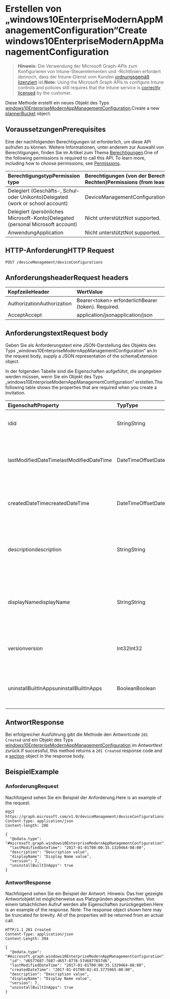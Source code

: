# <a name="create-windows10enterprisemodernappmanagementconfiguration"></a><span data-ttu-id="59086-101">Erstellen von „windows10EnterpriseModernAppManagementConfiguration“</span><span class="sxs-lookup"><span data-stu-id="59086-101">Create windows10EnterpriseModernAppManagementConfiguration</span></span>

> <span data-ttu-id="59086-102">**Hinweis:** Die Verwendung der Microsoft Graph-APIs zum Konfigurieren von Intune-Steuerelementen und -Richtlinien erfordert dennoch, dass der Intune-Dienst vom Kunden [ordnungsgemäß lizenziert](https://go.microsoft.com/fwlink/?linkid=839381) ist.</span><span class="sxs-lookup"><span data-stu-id="59086-102">**Note:** Using the Microsoft Graph APIs to configure Intune controls and policies still requires that the Intune service is [correctly licensed](https://go.microsoft.com/fwlink/?linkid=839381) by the customer.</span></span>

<span data-ttu-id="59086-103">Diese Methode erstellt ein neues Objekt des Typs [windows10EnterpriseModernAppManagementConfiguration](../resources/intune_deviceconfig_windows10enterprisemodernappmanagementconfiguration.md).</span><span class="sxs-lookup"><span data-stu-id="59086-103">Create a new [plannerBucket](../resources/intune_deviceconfig_windows10enterprisemodernappmanagementconfiguration.md) object.</span></span>
## <a name="prerequisites"></a><span data-ttu-id="59086-104">Voraussetzungen</span><span class="sxs-lookup"><span data-stu-id="59086-104">Prerequisites</span></span>
<span data-ttu-id="59086-p101">Eine der nachfolgenden Berechtigungen ist erforderlich, um diese API aufrufen zu können. Weitere Informationen, unter anderem zur Auswahl von Berechtigungen, finden Sie im Artikel zum Thema [Berechtigungen](../../../concepts/permissions_reference.md).</span><span class="sxs-lookup"><span data-stu-id="59086-p101">One of the following permissions is required to call this API. To learn more, including how to choose permissions, see [Permissions](../../../concepts/permissions_reference.md).</span></span>

|<span data-ttu-id="59086-107">Berechtigungstyp</span><span class="sxs-lookup"><span data-stu-id="59086-107">Permission type</span></span>|<span data-ttu-id="59086-108">Berechtigungen (von der Berechtigung mit den meisten Rechten zu der mit den wenigsten Rechten)</span><span class="sxs-lookup"><span data-stu-id="59086-108">Permissions (from least to most privileged)</span></span>|
|:---|:---|
|<span data-ttu-id="59086-109">Delegiert (Geschäfts-, Schul- oder Unikonto)</span><span class="sxs-lookup"><span data-stu-id="59086-109">Delegated (work or school account)</span></span>|<span data-ttu-id="59086-110">DeviceManagementConfiguration.ReadWrite.All</span><span class="sxs-lookup"><span data-stu-id="59086-110">DeviceManagementConfiguration.ReadWrite.All</span></span>|
|<span data-ttu-id="59086-111">Delegiert (persönliches Microsoft-Konto)</span><span class="sxs-lookup"><span data-stu-id="59086-111">Delegated (personal Microsoft account)</span></span>|<span data-ttu-id="59086-112">Nicht unterstützt</span><span class="sxs-lookup"><span data-stu-id="59086-112">Not supported.</span></span>|
|<span data-ttu-id="59086-113">Anwendung</span><span class="sxs-lookup"><span data-stu-id="59086-113">Application</span></span>|<span data-ttu-id="59086-114">Nicht unterstützt</span><span class="sxs-lookup"><span data-stu-id="59086-114">Not supported.</span></span>|

## <a name="http-request"></a><span data-ttu-id="59086-115">HTTP-Anforderung</span><span class="sxs-lookup"><span data-stu-id="59086-115">HTTP Request</span></span>
<!-- {
  "blockType": "ignored"
}
-->
``` http
POST /deviceManagement/deviceConfigurations
```

## <a name="request-headers"></a><span data-ttu-id="59086-116">Anforderungsheader</span><span class="sxs-lookup"><span data-stu-id="59086-116">Request headers</span></span>
|<span data-ttu-id="59086-117">Kopfzeile</span><span class="sxs-lookup"><span data-stu-id="59086-117">Header</span></span>|<span data-ttu-id="59086-118">Wert</span><span class="sxs-lookup"><span data-stu-id="59086-118">Value</span></span>|
|:---|:---|
|<span data-ttu-id="59086-119">Authorization</span><span class="sxs-lookup"><span data-stu-id="59086-119">Authorization</span></span>|<span data-ttu-id="59086-120">Bearer&lt;token&gt; erforderlich</span><span class="sxs-lookup"><span data-stu-id="59086-120">Bearer {token}. Required.</span></span>|
|<span data-ttu-id="59086-121">Accept</span><span class="sxs-lookup"><span data-stu-id="59086-121">Accept</span></span>|<span data-ttu-id="59086-122">application/json</span><span class="sxs-lookup"><span data-stu-id="59086-122">application/json</span></span>|

## <a name="request-body"></a><span data-ttu-id="59086-123">Anforderungstext</span><span class="sxs-lookup"><span data-stu-id="59086-123">Request body</span></span>
<span data-ttu-id="59086-124">Geben Sie als Anforderungstext eine JSON-Darstellung des Objekts des Typs „windows10EnterpriseModernAppManagementConfiguration“ an.</span><span class="sxs-lookup"><span data-stu-id="59086-124">In the request body, supply a JSON representation of the schemaExtension object.</span></span>

<span data-ttu-id="59086-125">In der folgenden Tabelle sind die Eigenschaften aufgeführt, die angegeben werden müssen, wenn Sie ein Objekt des Typs „windows10EnterpriseModernAppManagementConfiguration“ erstellen.</span><span class="sxs-lookup"><span data-stu-id="59086-125">The following table shows the properties that are required when you create a invitation.</span></span>

|<span data-ttu-id="59086-126">Eigenschaft</span><span class="sxs-lookup"><span data-stu-id="59086-126">Property</span></span>|<span data-ttu-id="59086-127">Typ</span><span class="sxs-lookup"><span data-stu-id="59086-127">Type</span></span>|<span data-ttu-id="59086-128">Beschreibung</span><span class="sxs-lookup"><span data-stu-id="59086-128">Description</span></span>|
|:---|:---|:---|
|<span data-ttu-id="59086-129">id</span><span class="sxs-lookup"><span data-stu-id="59086-129">id</span></span>|<span data-ttu-id="59086-130">String</span><span class="sxs-lookup"><span data-stu-id="59086-130">String</span></span>|<span data-ttu-id="59086-131">Schlüssel der Entität.</span><span class="sxs-lookup"><span data-stu-id="59086-131">Key of the setting.</span></span> <span data-ttu-id="59086-132">Geerbt von [deviceConfiguration](../resources/intune_deviceconfig_deviceconfiguration.md).</span><span class="sxs-lookup"><span data-stu-id="59086-132">Inherited from [deviceConfiguration](../resources/intune_deviceconfig_deviceconfiguration.md)</span></span>|
|<span data-ttu-id="59086-133">lastModifiedDateTime</span><span class="sxs-lookup"><span data-stu-id="59086-133">lastModifiedDateTime</span></span>|<span data-ttu-id="59086-134">DateTimeOffset</span><span class="sxs-lookup"><span data-stu-id="59086-134">DateTimeOffset</span></span>|<span data-ttu-id="59086-135">Datum und Uhrzeit der letzten Änderung des Objekts.</span><span class="sxs-lookup"><span data-stu-id="59086-135">Indicates the date the object was last modified.</span></span> <span data-ttu-id="59086-136">Geerbt von [deviceConfiguration](../resources/intune_deviceconfig_deviceconfiguration.md).</span><span class="sxs-lookup"><span data-stu-id="59086-136">Inherited from [deviceConfiguration](../resources/intune_deviceconfig_deviceconfiguration.md)</span></span>|
|<span data-ttu-id="59086-137">createdDateTime</span><span class="sxs-lookup"><span data-stu-id="59086-137">createdDateTime</span></span>|<span data-ttu-id="59086-138">DateTimeOffset</span><span class="sxs-lookup"><span data-stu-id="59086-138">DateTimeOffset</span></span>|<span data-ttu-id="59086-139">Datum und Uhrzeit der Erstellung des Objekts.</span><span class="sxs-lookup"><span data-stu-id="59086-139">DateTime the object was created.</span></span> <span data-ttu-id="59086-140">Geerbt von [deviceConfiguration](../resources/intune_deviceconfig_deviceconfiguration.md).</span><span class="sxs-lookup"><span data-stu-id="59086-140">Inherited from [deviceConfiguration](../resources/intune_deviceconfig_deviceconfiguration.md)</span></span>|
|<span data-ttu-id="59086-141">description</span><span class="sxs-lookup"><span data-stu-id="59086-141">description</span></span>|<span data-ttu-id="59086-142">String</span><span class="sxs-lookup"><span data-stu-id="59086-142">String</span></span>|<span data-ttu-id="59086-143">Beschreibung der Gerätekonfiguration (vom Administrator festgelegt).</span><span class="sxs-lookup"><span data-stu-id="59086-143">Admin provided description of the Device Configuration.</span></span> <span data-ttu-id="59086-144">Geerbt von [deviceConfiguration](../resources/intune_deviceconfig_deviceconfiguration.md).</span><span class="sxs-lookup"><span data-stu-id="59086-144">Inherited from [deviceConfiguration](../resources/intune_deviceconfig_deviceconfiguration.md)</span></span>|
|<span data-ttu-id="59086-145">displayName</span><span class="sxs-lookup"><span data-stu-id="59086-145">displayName</span></span>|<span data-ttu-id="59086-146">String</span><span class="sxs-lookup"><span data-stu-id="59086-146">String</span></span>|<span data-ttu-id="59086-147">Name der Gerätekonfiguration (vom Administrator festgelegt).</span><span class="sxs-lookup"><span data-stu-id="59086-147">Admin provided name of the device configuration.</span></span> <span data-ttu-id="59086-148">Geerbt von [deviceConfiguration](../resources/intune_deviceconfig_deviceconfiguration.md).</span><span class="sxs-lookup"><span data-stu-id="59086-148">Inherited from [deviceConfiguration](../resources/intune_deviceconfig_deviceconfiguration.md)</span></span>|
|<span data-ttu-id="59086-149">version</span><span class="sxs-lookup"><span data-stu-id="59086-149">version</span></span>|<span data-ttu-id="59086-150">Int32</span><span class="sxs-lookup"><span data-stu-id="59086-150">Int32</span></span>|<span data-ttu-id="59086-151">Version der Gerätekonfiguration.</span><span class="sxs-lookup"><span data-stu-id="59086-151">Version of the device configuration.</span></span> <span data-ttu-id="59086-152">Geerbt von [deviceConfiguration](../resources/intune_deviceconfig_deviceconfiguration.md).</span><span class="sxs-lookup"><span data-stu-id="59086-152">Inherited from [deviceConfiguration](../resources/intune_deviceconfig_deviceconfiguration.md)</span></span>|
|<span data-ttu-id="59086-153">uninstallBuiltInApps</span><span class="sxs-lookup"><span data-stu-id="59086-153">uninstallBuiltInApps</span></span>|<span data-ttu-id="59086-154">Boolean</span><span class="sxs-lookup"><span data-stu-id="59086-154">Boolean</span></span>|<span data-ttu-id="59086-155">Gibt an, ob eine festgelegte Liste integrierter Windows-Apps deinstalliert werden soll.</span><span class="sxs-lookup"><span data-stu-id="59086-155">Indicates whether or not to uninstall a fixed list of built-in Windows apps.</span></span>|



## <a name="response"></a><span data-ttu-id="59086-156">Antwort</span><span class="sxs-lookup"><span data-stu-id="59086-156">Response</span></span>
<span data-ttu-id="59086-157">Bei erfolgreicher Ausführung gibt die Methode den Antwortcode `201 Created` und ein Objekt des Typs [windows10EnterpriseModernAppManagementConfiguration](../resources/intune_deviceconfig_windows10enterprisemodernappmanagementconfiguration.md) im Antworttext zurück.</span><span class="sxs-lookup"><span data-stu-id="59086-157">If successful, this method returns a `201 Created` response code and a [section](../resources/intune_deviceconfig_windows10enterprisemodernappmanagementconfiguration.md) object in the response body.</span></span>

## <a name="example"></a><span data-ttu-id="59086-158">Beispiel</span><span class="sxs-lookup"><span data-stu-id="59086-158">Example</span></span>
### <a name="request"></a><span data-ttu-id="59086-159">Anforderung</span><span class="sxs-lookup"><span data-stu-id="59086-159">Request</span></span>
<span data-ttu-id="59086-160">Nachfolgend sehen Sie ein Beispiel der Anforderung.</span><span class="sxs-lookup"><span data-stu-id="59086-160">Here is an example of the request.</span></span>
``` http
POST https://graph.microsoft.com/v1.0/deviceManagement/deviceConfigurations
Content-type: application/json
Content-length: 286

{
  "@odata.type": "#microsoft.graph.windows10EnterpriseModernAppManagementConfiguration",
  "lastModifiedDateTime": "2017-01-01T00:00:35.1329464-08:00",
  "description": "Description value",
  "displayName": "Display Name value",
  "version": 7,
  "uninstallBuiltInApps": true
}
```

### <a name="response"></a><span data-ttu-id="59086-161">Antwort</span><span class="sxs-lookup"><span data-stu-id="59086-161">Response</span></span>
<span data-ttu-id="59086-p108">Nachfolgend sehen Sie ein Beispiel der Antwort. Hinweis: Das hier gezeigte Antwortobjekt ist möglicherweise aus Platzgründen abgeschnitten. Von einem tatsächlichen Aufruf werden alle Eigenschaften zurückgegeben.</span><span class="sxs-lookup"><span data-stu-id="59086-p108">Here is an example of the response. Note: The response object shown here may be truncated for brevity. All of the properties will be returned from an actual call.</span></span>
``` http
HTTP/1.1 201 Created
Content-Type: application/json
Content-Length: 394

{
  "@odata.type": "#microsoft.graph.windows10EnterpriseModernAppManagementConfiguration",
  "id": "d6577687-7687-d657-8776-57d6877657d6",
  "lastModifiedDateTime": "2017-01-01T00:00:35.1329464-08:00",
  "createdDateTime": "2017-01-01T00:02:43.5775965-08:00",
  "description": "Description value",
  "displayName": "Display Name value",
  "version": 7,
  "uninstallBuiltInApps": true
}
```



